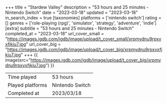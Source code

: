 +++
title = "Stardew Valley"
description = "53 hours and 25 minutes - Nintendo Switch"
date = "2023-03-18"
updated = "2023-03-18"
in_search_index = true
[taxonomies]
platforms = ['nintendo switch']
rating = []
genres = ['role-playing (rpg)', 'simulator', 'strategy', 'adventure', 'indie']
[extra]
subtitle = "53 hours and 25 minutes - Nintendo Switch"
completed_at = "2023-03-18"
url_cover_small = "https://images.igdb.com/igdb/image/upload/t_cover_small/xrpmydnu9rpxvxfjkiu7.jpg"
url_cover_big = "https://images.igdb.com/igdb/image/upload/t_cover_big/xrpmydnu9rpxvxfjkiu7.jpg"
+++
{{ image(src="https://images.igdb.com/igdb/image/upload/t_cover_big/xrpmydnu9rpxvxfjkiu7.jpg") }}

|              |            |
| ------------ | ---------- |
| Time played  | 53 hours |
| Played platforms    | Nintendo Switch |
| Completed at | 2023/03/18 |


